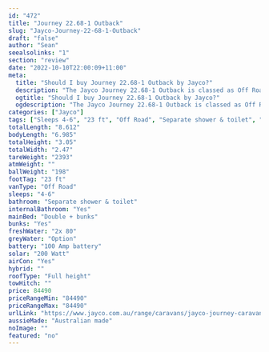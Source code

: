 ```yaml
---
id: "472"
title: "Journey 22.68-1 Outback"
slug: "Jayco-Journey-22-68-1-Outback"
draft: "false"
author: "Sean"
seealsolinks: "1"
section: "review"
date: "2022-10-10T22:00:09+11:00"
meta:
  title: "Should I buy Journey 22.68-1 Outback by Jayco?"
  description: "The Jayco Journey 22.68-1 Outback is classed as Off Road, and sleeps 4-6 people. It is Australian made and comes in at 23 ft. It generally has Separate shower & toilet."
  ogtitle: "Should I buy Journey 22.68-1 Outback by Jayco?"
  ogdescription: "The Jayco Journey 22.68-1 Outback is classed as Off Road, and sleeps 4-6 people. It is Australian made and comes in at 23 ft. It generally has Separate shower & toilet."
categories: ["Jayco"]
tags: ["Sleeps 4-6", "23 ft", "Off Road", "Separate shower & toilet", "Full height", "80 - 100k", "Australian made"]
totalLength: "8.612"
bodyLength: "6.985"
totalHeight: "3.05"
totalWidth: "2.47"
tareWeight: "2393"
atmWeight: ""
ballWeight: "198"
footTag: "23 ft"
vanType: "Off Road"
sleeps: "4-6"
bathroom: "Separate shower & toilet"
internalBathroom: "Yes"
mainBed: "Double + bunks"
bunks: "Yes"
freshWater: "2x 80"
greyWater: "Option"
battery: "100 Amp battery"
solar: "200 Watt"
airCon: "Yes"
hybrid: ""
roofType: "Full height"
towHitch: ""
price: 84490
priceRangeMin: "84490"
priceRangeMax: "84490"
urlLink: "https://www.jayco.com.au/range/caravans/jayco-journey-caravan/floor-plans/outback/journey-2268-1objy-my22"
aussieMade: "Australian made"
noImage: ""
featured: "no"
---
```

